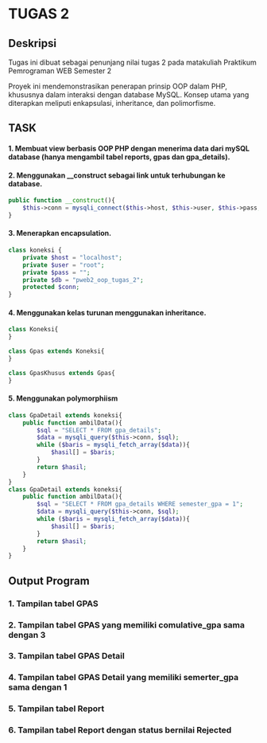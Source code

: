 # TUGAS 2
## Deskripsi
Tugas ini dibuat sebagai penunjang nilai tugas 2 pada matakuliah Praktikum Pemrograman WEB Semester 2

Proyek ini mendemonstrasikan penerapan prinsip OOP dalam PHP, khususnya dalam interaksi dengan database MySQL. Konsep utama yang diterapkan meliputi enkapsulasi, inheritance, dan polimorfisme.

## TASK
#### 1. Membuat view berbasis OOP PHP dengan menerima data dari mySQL database (hanya mengambil tabel reports, gpas dan gpa_details).
#### 2. Menggunakan __construct sebagai link untuk terhubungan ke database.
```php
public function __construct(){
    $this->conn = mysqli_connect($this->host, $this->user, $this->pass, $this->db);
}
```
#### 3. Menerapkan encapsulation.
```php
class koneksi {
    private $host = "localhost";  
    private $user = "root";       
    private $pass = "";          
    private $db = "pweb2_oop_tugas_2"; 
    protected $conn;
}
```
#### 4. Menggunakan kelas turunan menggunakan inheritance.
```php
class Koneksi{
}

class Gpas extends Koneksi{
}

class GpasKhusus extends Gpas{
}
```
#### 5. Menggunakan polymorphiism
```php
class GpaDetail extends koneksi{
    public function ambilData(){
        $sql = "SELECT * FROM gpa_details";
        $data = mysqli_query($this->conn, $sql);
        while ($baris = mysqli_fetch_array($data)){
            $hasil[] = $baris;
        }
        return $hasil;
    }
}
class GpaDetail extends koneksi{
    public function ambilData(){
        $sql = "SELECT * FROM gpa_details WHERE semester_gpa = 1";
        $data = mysqli_query($this->conn, $sql);
        while ($baris = mysqli_fetch_array($data)){
            $hasil[] = $baris;
        }
        return $hasil;
    }
}

```

## Output Program
### 1. Tampilan tabel GPAS


### 2. Tampilan tabel GPAS yang memiliki comulative_gpa sama dengan 3

### 3. Tampilan tabel GPAS Detail

### 4. Tampilan tabel GPAS Detail yang memiliki semerter_gpa sama dengan 1

### 5. Tampilan tabel Report

### 6. Tampilan tabel Report dengan status bernilai Rejected



